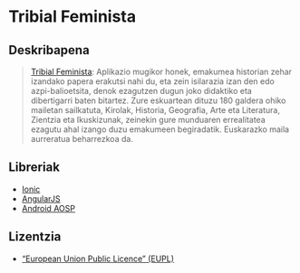 **Tribial Feminista**
=============

Deskribapena
------------

>[Tribial Feminista][1]: Aplikazio mugikor honek, emakumea historian zehar izandako papera erakutsi nahi du, eta zein isilarazia izan den edo azpi-balioetsita, denok ezagutzen dugun joko didaktiko eta dibertigarri baten bitartez. Zure eskuartean dituzu 180 galdera ohiko mailetan sailkatuta, Kirolak, Historia, Geografia, Arte eta Literatura, Zientzia eta Ikuskizunak, zeinekin gure munduaren errealitatea ezagutu ahal izango duzu emakumeen begiradatik. Euskarazko maila aurreratua beharrezkoa da.

Libreriak
-----------
* [Ionic][2]
* [AngularJS][3]
* [Android AOSP][4]

Lizentzia
----
* [“European Union Public Licence” (EUPL)][11]

[1]:https://play.google.com/store/apps/details?id=com.irontec.tribialfeminista
[2]:http://ionicframework.com/
[3]:https://angularjs.org/
[4]:https://source.android.com/
[11]:https://github.com/irontec/tribial-feminista/blob/master/license.txt
